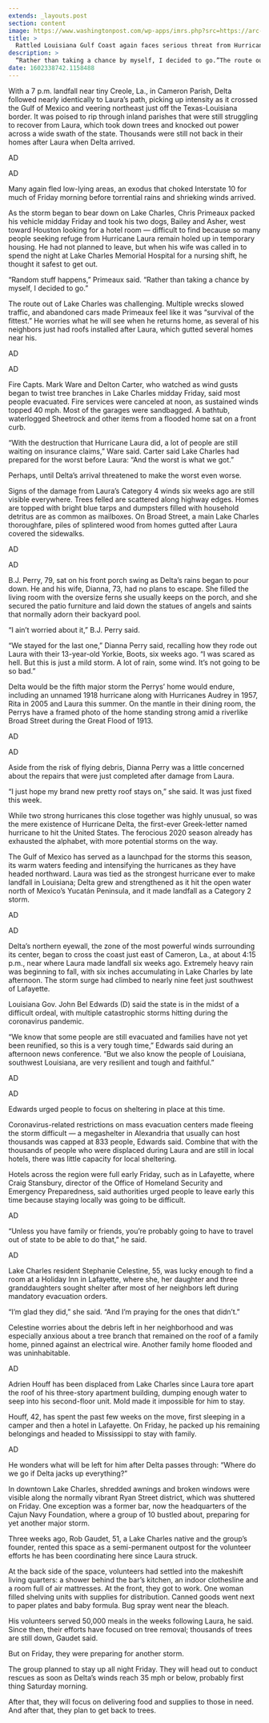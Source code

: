 ```yaml
--- 
extends: _layouts.post 
section: content 
image: https://www.washingtonpost.com/wp-apps/imrs.php?src=https://arc-anglerfish-washpost-prod-washpost.s3.amazonaws.com/public/LUK3ROAKIMI6XBYZBXYVTUKHSQ.jpg&w=1440 
title: > 
  Rattled Louisiana Gulf Coast again faces serious threat from Hurricane Delta 
description: > 
  “Rather than taking a chance by myself, I decided to go.”The route out of Lake Charles was challenging.Mark Ware and Delton Carter, who watched as wind gusts began to twist tree branches in Lake Charles midday Friday, said most people evacuated.“With the destruction that Hurricane Laura did, a lot of people are still waiting on insurance claims,” Ware said.While two strong hurricanes this close together was highly unusual, so was the mere existence of Hurricane Delta, the first-ever Greek-letter named hurricane to hit the United States.Extremely heavy rain was beginning to fall, with six inches accumulating in Lake Charles by late afternoon. 
date: 1602338742.1158488 
--- 
```

With a 7 p.m. landfall near tiny Creole, La., in Cameron Parish, Delta followed nearly identically to Laura’s path, picking up intensity as it crossed the Gulf of Mexico and veering northeast just off the Texas-Louisiana border. It was poised to rip through inland parishes that were still struggling to recover from Laura, which took down trees and knocked out power across a wide swath of the state. Thousands were still not back in their homes after Laura when Delta arrived.

AD

AD

Many again fled low-lying areas, an exodus that choked Interstate 10 for much of Friday morning before torrential rains and shrieking winds arrived.

As the storm began to bear down on Lake Charles, Chris Primeaux packed his vehicle midday Friday and took his two dogs, Bailey and Asher, west toward Houston looking for a hotel room — difficult to find because so many people seeking refuge from Hurricane Laura remain holed up in temporary housing. He had not planned to leave, but when his wife was called in to spend the night at Lake Charles Memorial Hospital for a nursing shift, he thought it safest to get out.

“Random stuff happens,” Primeaux said. “Rather than taking a chance by myself, I decided to go.”

The route out of Lake Charles was challenging. Multiple wrecks slowed traffic, and abandoned cars made Primeaux feel like it was “survival of the fittest.” He worries what he will see when he returns home, as several of his neighbors just had roofs installed after Laura, which gutted several homes near his.

AD

AD

Fire Capts. Mark Ware and Delton Carter, who watched as wind gusts began to twist tree branches in Lake Charles midday Friday, said most people evacuated. Fire services were canceled at noon, as sustained winds topped 40 mph. Most of the garages were sandbagged. A bathtub, waterlogged Sheetrock and other items from a flooded home sat on a front curb.

“With the destruction that Hurricane Laura did, a lot of people are still waiting on insurance claims,” Ware said. Carter said Lake Charles had prepared for the worst before Laura: “And the worst is what we got.”

Perhaps, until Delta’s arrival threatened to make the worst even worse.

Signs of the damage from Laura’s Category 4 winds six weeks ago are still visible everywhere. Trees felled are scattered along highway edges. Homes are topped with bright blue tarps and dumpsters filled with household detritus are as common as mailboxes. On Broad Street, a main Lake Charles thoroughfare, piles of splintered wood from homes gutted after Laura covered the sidewalks.

AD

AD

B.J. Perry, 79, sat on his front porch swing as Delta’s rains began to pour down. He and his wife, Dianna, 73, had no plans to escape. She filled the living room with the oversize ferns she usually keeps on the porch, and she secured the patio furniture and laid down the statues of angels and saints that normally adorn their backyard pool.

“I ain’t worried about it,” B.J. Perry said.

“We stayed for the last one,” Dianna Perry said, recalling how they rode out Laura with their 13-year-old Yorkie, Boots, six weeks ago. “I was scared as hell. But this is just a mild storm. A lot of rain, some wind. It’s not going to be so bad.”

Delta would be the fifth major storm the Perrys’ home would endure, including an unnamed 1918 hurricane along with Hurricanes Audrey in 1957, Rita in 2005 and Laura this summer. On the mantle in their dining room, the Perrys have a framed photo of the home standing strong amid a riverlike Broad Street during the Great Flood of 1913.

AD

AD

Aside from the risk of flying debris, Dianna Perry was a little concerned about the repairs that were just completed after damage from Laura.

“I just hope my brand new pretty roof stays on,” she said. It was just fixed this week.

While two strong hurricanes this close together was highly unusual, so was the mere existence of Hurricane Delta, the first-ever Greek-letter named hurricane to hit the United States. The ferocious 2020 season already has exhausted the alphabet, with more potential storms on the way.

The Gulf of Mexico has served as a launchpad for the storms this season, its warm waters feeding and intensifying the hurricanes as they have headed northward. Laura was tied as the strongest hurricane ever to make landfall in Louisiana; Delta grew and strengthened as it hit the open water north of Mexico’s Yucatán Peninsula, and it made landfall as a Category 2 storm.

AD

AD

Delta’s northern eyewall, the zone of the most powerful winds surrounding its center, began to cross the coast just east of Cameron, La., at about 4:15 p.m., near where Laura made landfall six weeks ago. Extremely heavy rain was beginning to fall, with six inches accumulating in Lake Charles by late afternoon. The storm surge had climbed to nearly nine feet just southwest of Lafayette.

Louisiana Gov. John Bel Edwards (D) said the state is in the midst of a difficult ordeal, with multiple catastrophic storms hitting during the coronavirus pandemic.

“We know that some people are still evacuated and families have not yet been reunified, so this is a very tough time,” Edwards said during an afternoon news conference. “But we also know the people of Louisiana, southwest Louisiana, are very resilient and tough and faithful.”

AD

AD

Edwards urged people to focus on sheltering in place at this time.

Coronavirus-related restrictions on mass evacuation centers made fleeing the storm difficult — a megashelter in Alexandria that usually can host thousands was capped at 833 people, Edwards said. Combine that with the thousands of people who were displaced during Laura and are still in local hotels, there was little capacity for local sheltering.

Hotels across the region were full early Friday, such as in Lafayette, where Craig Stansbury, director of the Office of Homeland Security and Emergency Preparedness, said authorities urged people to leave early this time because staying locally was going to be difficult.

AD

“Unless you have family or friends, you’re probably going to have to travel out of state to be able to do that,” he said.

AD

Lake Charles resident Stephanie Celestine, 55, was lucky enough to find a room at a Holiday Inn in Lafayette, where she, her daughter and three granddaughters sought shelter after most of her neighbors left during mandatory evacuation orders.

“I’m glad they did,” she said. “And I’m praying for the ones that didn’t.”

Celestine worries about the debris left in her neighborhood and was especially anxious about a tree branch that remained on the roof of a family home, pinned against an electrical wire. Another family home flooded and was uninhabitable.

AD

Adrien Houff has been displaced from Lake Charles since Laura tore apart the roof of his three-story apartment building, dumping enough water to seep into his second-floor unit. Mold made it impossible for him to stay.

Houff, 42, has spent the past few weeks on the move, first sleeping in a camper and then a hotel in Lafayette. On Friday, he packed up his remaining belongings and headed to Mississippi to stay with family.

AD

He wonders what will be left for him after Delta passes through: “Where do we go if Delta jacks up everything?”

In downtown Lake Charles, shredded awnings and broken windows were visible along the normally vibrant Ryan Street district, which was shuttered on Friday. One exception was a former bar, now the headquarters of the Cajun Navy Foundation, where a group of 10 bustled about, preparing for yet another major storm.

Three weeks ago, Rob Gaudet, 51, a Lake Charles native and the group’s founder, rented this space as a semi-permanent outpost for the volunteer efforts he has been coordinating here since Laura struck.

At the back side of the space, volunteers had settled into the makeshift living quarters: a shower behind the bar’s kitchen, an indoor clothesline and a room full of air mattresses. At the front, they got to work. One woman filled shelving units with supplies for distribution. Canned goods went next to paper plates and baby formula. Bug spray went near the bleach.

His volunteers served 50,000 meals in the weeks following Laura, he said. Since then, their efforts have focused on tree removal; thousands of trees are still down, Gaudet said.

But on Friday, they were preparing for another storm.

The group planned to stay up all night Friday. They will head out to conduct rescues as soon as Delta’s winds reach 35 mph or below, probably first thing Saturday morning.

After that, they will focus on delivering food and supplies to those in need. And after that, they plan to get back to trees.